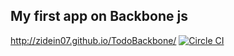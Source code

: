 ## My first app on Backbone js
http://zidein07.github.io/TodoBackbone/
[![Circle CI](https://circleci.com/gh/zidein07/ToDoList.svg?style=svg)](https://circleci.com/gh/zidein07/TodoBackbone)
